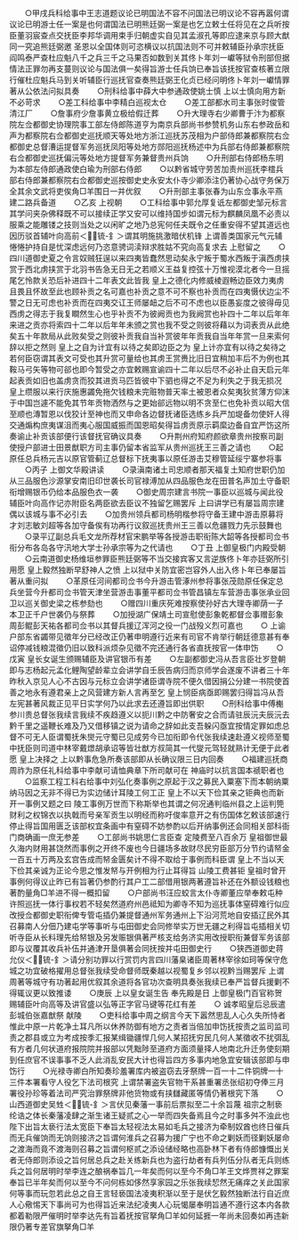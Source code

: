 <!-- { "loadSidebar": true } -->
　　○甲戌兵科给事中王志道题议论已明国法不容不问国法已明议论不容再嚣何谓议论已明游士任一案是也何谓国法已明熊廷弼一案是也乞立敕士任将见在之兵听按臣董羽宸查点交抚臣李邦华调用束手归朝虚实自见其孟淑孔等即应逮来京与顾大猷同一究追熊廷弼邀  圣恩以全国体则可恣横议以抗国法则不可并敕辅臣孙承宗抚臣阎鸣泰严查杜应魁八千之兵三千之马果否如数到关其佟卜年刘一巘等狱令刑部但据情法正罪勿再支蔓则议论与国法俱一矣得旨游士任兵饷已奉旨该抚按官查核著立限行催杜应魁兵马到关听辅臣行巡抚官查奏熊廷弼王化贞已经问明佟卜年刘一巘情罪著从公依法问拟具奏
　　○刑科给事中薛大中参通政使姚士慎  上以士慎向用方新不必苛求
　　○差工科给事中李精白巡视太仓
　　○差工部都水司主事张时俊管清江厂
　　○詹事府少詹事黄立极给假迁葬
　　○升大理寺右少卿曹于汴为都察院左佥都御史协理院事工部左侍郎陈道亨为南京兵部尚书参赞机务山东右参政岳和声为都察院右佥都御史巡抚顺天等处地方浙江巡抚苏茂相为户部侍郎兼都察院右佥都御史总督漕运提督军务巡抚凤阳等处地方郧阳巡抚杨述中为兵部右侍郎兼都察院右佥都御史巡抚偏沅等处地方提督军务兼督贵州兵饷
　　○升刑部右侍郎杨东明为本部左侍郎通政使白瑜为刑部右侍郎
　　○以黔省城守劳苦加责州巡抚李橒兵部右侍郎兼都察院右佥都御史巡按御史史永安太仆寺少卿添注仍著协心战守务保万全其余文武将吏俟角□羊围日一并优叙
　　○升刑部主事张春为山东佥事永平燕建二路兵备道
　　○乙亥  上视朝
　　○工科给事中郭允厚复诋左都御史邹元标言其学问夹杂佛释既不可以接续正学又安可以维持国步如谓元标为麒麟凤凰不必责以服乘之能雕镂之技则当处之以闲旷之地乃总宪何任夫既令之任重安得不望其道远也因历驳首辅叶向高前＜锍-釒＞谓其明施挑激暗伏机锋  上谓善类国家元气元辅惓惓护持自是忧深虑远何乃恣意骋词渎辩求胜姑不究向高复求去  上慰留之
　　○四川道御史夏之令言奴贼狂逞以来四夷皆蠢然思动矣永宁叛于蜀水西叛于滇西虏挟赏于西北虏挟赏于北羽书告急无日无之若顺义王益复控弦十万惟视漠北者今一旦摇尾乞怜款关恐后补进四十二年表文此皆我  皇上之德化内修威棱遐畅边臣效力夷虏且畏且怀故至此也顾补贡之名可嘉也补贡之意不可不察也补贡而在四夷慑伏边尘不警之日无可虑也补贡而在四夷交讧王师屡衄之后不可不虑也以臣愚妄度之彼得毋见西虏之得志于我复瞷然生心也乎补贡不为彼阙贡也为我阙赏也补四十二年以后年年来进之贡亦将索四十二年以后年年未颁之赏也我不受之则彼将藉以为词表贡从此绝矣五十年款局从此败矣受之则彼补贡我自当补赏彼年年贡我自当年年赏一旦来索何辞以拒之然则  皇上之自为计宜有以待之矣即边臣之为  皇上计亦宜有以待之矣待之若何臣窃谓其表文可受也其升赏可量给也其虏王赏赉比旧日宜稍加丰后不为例也其鞍马弓矢等物可郤也即今暂受之亦宜敕赐宣谕四十二年以后尽不必补止自天启元年起表贡如旧也盖虏贪而狡其进贡马匹皆彼中下驷也得之不足为利失之于我无损况  皇上缵服以来行庆施惠蠲免拖欠钱粮未完赃物普天率土被恩者众矣夷狄贫薄方仰沫于中国岂遽不能免其节年贡物洒然与之更始郤远物以明不贪至仁也免补贡以昭大信至顺也漙暂恩以伐狡计至神也而又申命各边督抚诸臣选练乡兵严加堤备勿使奸人得交通煽构庶夷谋沮而夷心服国威振而国恩昭矣得旨虏贡原示羁縻边备自宜严饬这所奏谕止补贡该部便行该督抚官确议具奏
　　○升荆州府知府颜欲章贵州按察司副使授户部进士田景猷职方司主事仍留本省监军从贵州巡抚王三善之请也
　　○起原任总兵杨元吉以原官管蓟辽总督标下抚夷事以原任游击艾穆管延绥宁寨参将事
　　○丙子  上御文华殿讲读
　　○录滇南诸土司忠顺者那天福复土知府世职仍加从三品服色沙源掌安南旧印世袭长司官禄溥加从四品服色龙在田普名声加土守备职衔增赐银币仍给本品服色衣一袭
　　○御史周宗建言书院一事臣以巡城与闻此役辅臣叶向高作记亦附臣名两臣欲去臣议不独留乞赐罢斥  上曰讲学已有屡旨周宗建偶以该城与事不必引去
　　○加贵州领兵都司杨明楷参将守备王建中游击原募将才刘志敏刘超等各加守备俟有功再行议叙巡抚贵州王三善以危疆戮力先示鼓舞也
　　○录平辽副总兵毛文龙所荐材官宋鹏举等各授游击职衔陈大韶等各授都司佥书衔分布各岛各守汛地大学士孙承宗等为之代请也
　　○丁丑  上御皇极门内殿受朝
　　○云南道御史杨维垣参罪臣熊廷弼等不当交接宾客又言逆族佟卜年亦廷弼所引用愿  皇上毅然独断早舒神人之愤  上以狱中关防宜密岂容外人出入佟卜年已奉屡旨著从重问拟
　　○革原任河间都司佥书今升游击管涿州参将事张茂勋原任保定总兵坐营今升都司佥书管天津坐营游击事董平都司佥书管昌镇左车营游击事张承业回卫以巡关御史梁之栋参劾也
　　○赠四川重庆死难按察使孙好古大理寺卿荫一子本卫正千户世袭仍与祭葬
　　○加授湖广保靖土司宣慰使彭象乾都督佥事赠彭象周彭鲲彭天祐各都司佥书以其督兵援辽浑河之役一门战殁义烈可嘉也
　　○  上谕户部东省蠲带见徵年分已经改正仍著申明遵行近来有司官不肯举行朝廷德意甚有奉诏停减钱粮混徵仍旧以致科派烦杂见徵不完还通行各省直抚按官一体申饬
　　○戊寅  皇长女诞生颁赐辅臣及讲官银币有差
　　○左副都御史冯从吾言臣壮岁登朝即与志杨起元孟化鲤陶望龄辈立会讲学自壬辰告病归而京师学会遂废不讲者三十年昨秋入京见人心不古因与元标立会讲学诸臣谓寺院不便久借因捐公分建一书院使首善之地永有遵君亲上之风营建方新人言再至乞  皇上悯臣病亟即赐罢归得旨冯从吾左宪甚著风裁正见平日实学何乃以此求去还遵旨即出供职
　　○刑科给事中傅櫆参川贵总督张我续言我续不疾趋遵义以扼川黔之中防奢安之合而请驻辰沅夫辰沅去黔千里之遥鞭长难及乃又借移镇之说为请命之辞如此支吾躲闪亟宜按情定罪如虑总督不可无人臣谓蜀抚朱爕元守蜀已见成劳今已加衔即令代张我续速赴遵义视师至蜀中抚臣则司道中林宰戴燝胡承诏等皆壮猷方叔简其一代燮元驾轻就熟计无便于此者愿  皇上决择之  上以黔事危急所奏该部即从长确议限三日内回奏
　　○福建巡抚商周祚为原任礼科给事中李献可请恤典章下所司献可在  神庙时以抗言国本禠职者也
　　○监察工程工科右给事中刘弘化奏事例之原起于汉之募民入粟塞下而本朝纳粟纳马因之无非不得已为实边储计耳陵工何工正  皇上不以天下俭其亲之钜典也而新开一事例又题之曰  陵工事例万世而下称斯举也其谓之何况通判临州县之上运判筦财利之权锦衣以执戟而号亲军贡生以明经而称吁俊率意开之有伤国体乞敕该部速行停止得旨国用匮乏该部权宜条画中有窒碍不妨参酌以后开纳事例还会同相关部科衙门商确画一庶无参差
　　○工部尚书姚思仁言臣查  定陵费至八百余万  皇祖御世最久海内财用甚饶然而事例之开终不废也今日疆场多故财尽民穷臣部万分节约请帑金一百五十万两及玄宫告成而帑金匮矣计不得不取给于事例而科臣谓  皇上不当以天下俭其亲诚为正论今思之惟发帑与开例相为行止耳得旨  山陵工费甚钜  皇祖时曾开事例何得议止昨已有旨著仍参酌行其户工二部借用银两著遵旨补还在外额设钱粮也著酌量角□羊进不得一概扣留
　　○户部尚书汪应蛟言太仆寺卿董应举奉敕屯种许照巡抚一体行事权若不轻矣然道府州邑祗知为卿寺不知为巡抚事体窒碍难行似应改授佥都御史职衔俾专管屯插仍兼提督通州军务通州上下沿河荒地自安插辽民外其召募南人分佃乃建屯学等事听与屯田御史会同修举实万世无疆之利得旨屯插相关切听寺臣从长料理先给帑银及另发赈银俱著严核支给务济实用改授职衔兼督军务该部即与议覆其收兵补伍并通津开垦俱著会同抚按并屯田御史行
　　○狭西道御史蒋允仪＜锍-釒＞请分别功罪以行赏罚内言四川藩臬诸臣周著林宰徐如珂等保守危城之功宜破格擢用总督张我续受命督师既秦越以视蜀复乡邻以视黔当赐罢斥  上谓周著等城守有功著起用优叙其余道将各官功次查明具奏张我续已奉严旨督兵援剿不得辄议更以致推诿
　　○庚辰  上以皇女诞生告  奉先殿是日  上御皇极门百官称贺赐辅臣叶向高等及讲官盛以弘等正字官马键等花红有差
　　○  诚孝昭皇后忌辰遣彭城伯张嘉猷祭  献陵
　　○吏科给事中周之纲言今天下嚣然思乱人心久失所恃者惟此中原一片乾净土耳凡所以休养防御有地方之责者当倍加申饬抚按责之监司监司责之郡县或立为考成按季汇报某缉锄疆悍几何人某招抚穷民几何人某徵收不扰弭乱有方者几何状道府报院院并报部以凭黜陟至道府方面须量择人地南北升迁务使刻期到任庶官不误事事不乏人此消乱安民大计也得旨四方多事内地急宜安辑该部即与申饬行
　　○光禄寺卿白所知奏珍羞署库内被盗窃去牙祭牌一百一十二件铜牌一十三件本署看守人役乞下法司根究  上谓禁署盗失官物干系甚重署丞张绍初夺俸三月署役孙珍等着法司严究治罪祭牌非他货物或有挟讎藏匿等情仍著根究下落
　　○山西道御史吴甡＜锍-釒＞言伏见秦藩一事前后票拟至二十余旨蔑  祖宗之制亵纶诰之体长秦藩凌肆之渐生诸王疑贰之心一举而四失备焉且今之时事多舛不浊此也  陛下出旨太亵行法太宽臣下奉旨太轻视法太易如毛兵之接济为牵制奴酋也终日催兵而无兵催饷而无饷则接济之旨谓何淮兵之召募为援广宁也不命之剿妖而径剿妖屡命之渡海而竟不渡海则召募之旨谓何枢贰之添设储经略也高卧林下者有侍郎慷慨出关者无侍郎则添设之旨何居总兵之赴关练新兵也为盗行劫者有兵列伍分队者无兵则练兵之旨何居明时举李连之酿祸奉旨几一年矣而何以至今不角□羊王文烨贾祥之罪案奉旨已半年矣而何以至今不问何栋如侈然享家园之乐张我续恝然无痛痒之关此国家何等事而玩忽若此总之自王言轻亵国法凌夷积渐以至于是伏乞毅然独断法行自近庶人心儆惕天下事尚可为也得旨近来法纪凌夷人心玩愒屡奉明旨通不遵行这本内各款都着勒限严催明时举李达先有旨着抚按官拏角□羊如何延捱一年尚未回奏如再违新限仍著专差官旗拏角□羊
